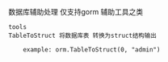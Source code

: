 数据库辅助处理
    仅支持gorm
    辅助工具之类

    tools 
    TableToStruct 将数据库表 转换为struct结构输出

        example: orm.TableToStruct(0, "admin")